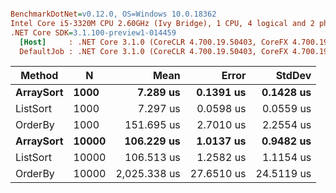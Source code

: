 ``` ini

BenchmarkDotNet=v0.12.0, OS=Windows 10.0.18362
Intel Core i5-3320M CPU 2.60GHz (Ivy Bridge), 1 CPU, 4 logical and 2 physical cores
.NET Core SDK=3.1.100-preview1-014459
  [Host]     : .NET Core 3.1.0 (CoreCLR 4.700.19.50403, CoreFX 4.700.19.50410), X64 RyuJIT  [AttachedDebugger]
  DefaultJob : .NET Core 3.1.0 (CoreCLR 4.700.19.50403, CoreFX 4.700.19.50410), X64 RyuJIT


```
|    Method |     N |         Mean |      Error |     StdDev |
|---------- |------ |-------------:|-----------:|-----------:|
| **ArraySort** |  **1000** |     **7.289 us** |  **0.1391 us** |  **0.1428 us** |
|  ListSort |  1000 |     7.297 us |  0.0598 us |  0.0559 us |
|   OrderBy |  1000 |   151.695 us |  2.7010 us |  2.2554 us |
| **ArraySort** | **10000** |   **106.229 us** |  **1.0137 us** |  **0.9482 us** |
|  ListSort | 10000 |   106.513 us |  1.2582 us |  1.1154 us |
|   OrderBy | 10000 | 2,025.338 us | 27.6510 us | 24.5119 us |
